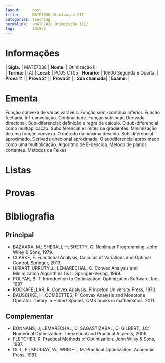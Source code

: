 ```yaml
---
layout:     post
title:      MATE7038 Otimização III
categories: teaching
permalink:  /MATE7038 Otimização III/
tag:        2019s2
---
```


# Informações

  | **Sigla:**   | MATE7038
  | **Nome:**    | Otimização III  
  | **Turma:**   | [A]
  | **Local:**   | PC05 CT05
  | **Horário:** | 10h00 Segunda e Quarta. 
  | **Prova 1:** | 
  | **Prova 2:** | 
  | **Prova 3:** | 
  | **2da chamada**| 
  | **Exame:**   | 
  
# Ementa

  Função convexa de várias varáveis. Função semi-contínua inferior. Função fechada. 
  Inf-convolução. Continuidade. Função sublinear. Derivada direcional. 
  Sub-diferencial: definição e regra de cálculo. O sub-diferencial como multiaplicação. 
  Subdiferencial e limites de gradientes. Minimização de uma função convexa. O método da máxima descida. 
  Sub-diferencial aproximado. Derivada direcional aproximada. O subdiferencial aproximado como uma multiplicação. 
  Algoritmo de E-descida. Método de planos cortantes. Métodos de Feixes
 
# Listas

# Provas

# Bibliografia

## Principal 

- BAZAARA, M.; SHERALI, H; SHETTY, C. Nonlinear Programming. John Wiley & Sons, 1979.
- CLARKE, F. Functional Analysis, Calculus of Variations and Optimal Control, Springer, 2013.
- HIRIART-URRUTY,J.; LEMARECHAL, C. Convex Analysis and Minimization Algorithms I & II. Springer-Verlag, 1999. 
- POLYAK, B. T. Introduction to Optimization. Optimization Software, Inc,. 1987
- ROCKAFELLAR, R. Convex Analysis. Princeton University Press, 1970.
- BAUSCHKE, H; COMBETTES, P: Convex Analysis and Monotone Operator Theory in Hilbert Spaces, CMS books in mathematics, 2011. 

## Complementar

- BONNANS, J; LEMARECHAL, C; SAGASTIZABAL, C; GILBERT, J.C: Numerical Optimization: Theoretical and Practical Aspects, 2006. 
- FLETCHER, R. Practical Methods of Optimization. John Wiley & Sons, 1987.
- GILL, P.; MURRAY, W.; WRIGHT, M. Practical Optimization. Academic Press, 1981.

